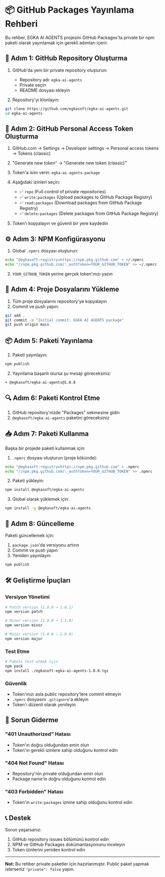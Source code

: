 # 📦 GitHub Packages Yayınlama Rehberi

Bu rehber, EGKA AI AGENTS projesini GitHub Packages'ta private bir npm paketi olarak yayınlamak için gerekli adımları içerir.

## 🚀 Adım 1: GitHub Repository Oluşturma

1. GitHub'da yeni bir private repository oluşturun:

   - Repository adı: `egka-ai-agents`
   - Private seçin
   - README dosyası ekleyin

2. Repository'yi klonlayın:

```bash
git clone https://github.com/egkasoft/egka-ai-agents.git
cd egka-ai-agents
```

## 🔑 Adım 2: GitHub Personal Access Token Oluşturma

1. GitHub.com → Settings → Developer settings → Personal access tokens → Tokens (classic)
2. "Generate new token" → "Generate new token (classic)"
3. Token'a isim verin: `egka-ai-agents-package`
4. Aşağıdaki izinleri seçin:

   - ✅ `repo` (Full control of private repositories)
   - ✅ `write:packages` (Upload packages to GitHub Package Registry)
   - ✅ `read:packages` (Download packages from GitHub Package Registry)
   - ✅ `delete:packages` (Delete packages from GitHub Package Registry)

5. Token'ı kopyalayın ve güvenli bir yere kaydedin

## ⚙️ Adım 3: NPM Konfigürasyonu

1. Global `.npmrc` dosyası oluşturun:

```bash
echo "@egkasoft:registry=https://npm.pkg.github.com" > ~/.npmrc
echo "//npm.pkg.github.com/:_authToken=YOUR_GITHUB_TOKEN" >> ~/.npmrc
```

2. `YOUR_GITHUB_TOKEN` yerine gerçek token'ınızı yazın

## 📁 Adım 4: Proje Dosyalarını Yükleme

1. Tüm proje dosyalarını repository'ye kopyalayın
2. Commit ve push yapın:

```bash
git add .
git commit -m "Initial commit: EGKA AI AGENTS package"
git push origin main
```

## 📦 Adım 5: Paketi Yayınlama

1. Paketi yayınlayın:

```bash
npm publish
```

2. Yayınlama başarılı olursa şu mesajı göreceksiniz:

```
+ @egkasoft/egka-ai-agents@1.0.0
```

## 🔍 Adım 6: Paketi Kontrol Etme

1. GitHub repository'nizde "Packages" sekmesine gidin
2. `@egkasoft/egka-ai-agents` paketini göreceksiniz

## 📥 Adım 7: Paketi Kullanma

Başka bir projede paketi kullanmak için:

1. `.npmrc` dosyası oluşturun (proje kökünde):

```bash
echo "@egkasoft:registry=https://npm.pkg.github.com" > .npmrc
echo "//npm.pkg.github.com/:_authToken=YOUR_GITHUB_TOKEN" >> .npmrc
```

2. Paketi yükleyin:

```bash
npm install @egkasoft/egka-ai-agents
```

3. Global olarak yüklemek için:

```bash
npm install -g @egkasoft/egka-ai-agents
```

## 🔄 Adım 8: Güncelleme

Paketi güncellemek için:

1. `package.json`'da versiyonu artırın
2. Commit ve push yapın
3. Yeniden yayınlayın:

```bash
npm publish
```

## 🛠️ Geliştirme İpuçları

### Versiyon Yönetimi

```bash
# Patch version (1.0.0 → 1.0.1)
npm version patch

# Minor version (1.0.0 → 1.1.0)
npm version minor

# Major version (1.0.0 → 2.0.0)
npm version major
```

### Test Etme

```bash
# Paketi test etmek için
npm pack
npm install ./egkasoft-egka-ai-agents-1.0.0.tgz
```

### Güvenlik

- Token'ınızı asla public repository'lere commit etmeyin
- `.npmrc` dosyasını `.gitignore`'a ekleyin
- Token'ı düzenli olarak yenileyin

## 🚨 Sorun Giderme

### "401 Unauthorized" Hatası

- Token'ın doğru olduğundan emin olun
- Token'ın gerekli izinlere sahip olduğunu kontrol edin

### "404 Not Found" Hatası

- Repository'nin private olduğundan emin olun
- Package name'in doğru olduğunu kontrol edin

### "403 Forbidden" Hatası

- Token'ın `write:packages` iznine sahip olduğunu kontrol edin

## 📞 Destek

Sorun yaşarsanız:

1. GitHub repository issues bölümünü kontrol edin
2. NPM ve GitHub Packages dokümantasyonunu inceleyin
3. Token izinlerini yeniden kontrol edin

---

**Not:** Bu rehber private paketler için hazırlanmıştır. Public paket yapmak isterseniz `"private": false` yapın.
